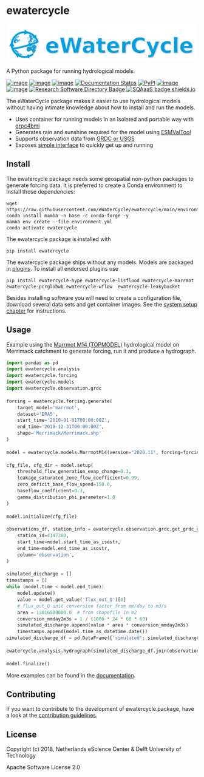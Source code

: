 # ewatercycle

![image](https://github.com/eWaterCycle/ewatercycle/raw/main/docs/examples/logo.png)

A Python package for running hydrological models.

[![image](https://github.com/eWaterCycle/ewatercycle/actions/workflows/ci.yml/badge.svg)](https://github.com/eWaterCycle/ewatercycle/actions/workflows/ci.yml)
[![image](https://sonarcloud.io/api/project_badges/measure?project=eWaterCycle_ewatercycle&metric=alert_status)](https://sonarcloud.io/dashboard?id=eWaterCycle_ewatercycle)
[![image](https://sonarcloud.io/api/project_badges/measure?project=eWaterCycle_ewatercycle&metric=coverage)](https://sonarcloud.io/component_measures?id=eWaterCycle_ewatercycle&metric=coverage)
[![Documentation Status](https://readthedocs.org/projects/ewatercycle/badge/?version=latest)](https://ewatercycle.readthedocs.io/en/latest/?badge=latest)
[![PyPI](https://img.shields.io/pypi/v/ewatercycle)](https://pypi.org/project/ewatercycle/)
[![image](https://img.shields.io/badge/fair--software.eu-%E2%97%8F%20%20%E2%97%8F%20%20%E2%97%8F%20%20%E2%97%8F%20%20%E2%97%8B-yellow)](https://fair-software.eu)
[![image](https://zenodo.org/badge/DOI/10.5281/zenodo.5119389.svg)](https://doi.org/10.5281/zenodo.5119389)
[![Research Software Directory Badge](https://img.shields.io/badge/rsd-ewatercycle-00a3e3.svg)](https://www.research-software.nl/software/ewatercycle)
[![SQAaaS badge shields.io](https://img.shields.io/badge/sqaaas%20software-silver-lightgrey)](https://api.eu.badgr.io/public/assertions/1iy8I58zRvm7P9en2q0Egg "SQAaaS silver badge achieved")

The eWaterCycle package makes it easier to use hydrological models
without having intimate knowledge about how to install and run the
models.

- Uses container for running models in an isolated and portable way
    with [grpc4bmi](https://github.com/eWaterCycle/grpc4bmi)
- Generates rain and sunshine required for the model using
    [ESMValTool](https://www.esmvaltool.org/)
- Supports observation data from [GRDC or
    USGS](https://ewatercycle.readthedocs.io/en/latest/observations.html)
- Exposes [simple
    interface](https://ewatercycle.readthedocs.io/en/latest/examples/ewatercycle_api_notebook.html)
    to quickly get up and running

## Install

The ewatercycle package needs some geospatial non-python packages to
generate forcing data. It is preferred to create a Conda environment to
install those dependencies:

```shell
wget https://raw.githubusercontent.com/eWaterCycle/ewatercycle/main/environment.yml
conda install mamba -n base -c conda-forge -y
mamba env create --file environment.yml
conda activate ewatercycle
```

The ewatercycle package is installed with

```shell
pip install ewatercycle
```

The ewatercycle package ships without any models. Models are packaged in [plugins](https://ewatercycle.readthedocs.io/en/latest/plugins.html). To install all endorsed plugins use

```shell
pip install ewatercycle-hype ewatercycle-lisflood ewatercycle-marrmot ewatercycle-pcrglobwb ewatercycle-wflow  ewatercycle-leakybucket
```

Besides installing software you will need to create a configuration
file, download several data sets and get container images. See the
[system setup
chapter](https://ewatercycle.readthedocs.org/en/latest/system_setup.html)
for instructions.

## Usage

Example using the [Marrmot M14
(TOPMODEL)](https://github.com/wknoben/MARRMoT/blob/master/MARRMoT/Models/Model%20files/m_14_topmodel_7p_2s.m)
hydrological model on Merrimack catchment to generate forcing, run it
and produce a hydrograph.

```python
import pandas as pd
import ewatercycle.analysis
import ewatercycle.forcing
import ewatercycle.models
import ewatercycle.observation.grdc

forcing = ewatercycle.forcing.generate(
    target_model='marrmot',
    dataset='ERA5',
    start_time='2010-01-01T00:00:00Z',
    end_time='2010-12-31T00:00:00Z',
    shape='Merrimack/Merrimack.shp'
)

model = ewatercycle.models.MarrmotM14(version="2020.11", forcing=forcing)

cfg_file, cfg_dir = model.setup(
    threshold_flow_generation_evap_change=0.1,
    leakage_saturated_zone_flow_coefficient=0.99,
    zero_deficit_base_flow_speed=150.0,
    baseflow_coefficient=0.3,
    gamma_distribution_phi_parameter=1.8
)

model.initialize(cfg_file)

observations_df, station_info = ewatercycle.observation.grdc.get_grdc_data(
    station_id=4147380,
    start_time=model.start_time_as_isostr,
    end_time=model.end_time_as_isostr,
    column='observation',
)

simulated_discharge = []
timestamps = []
while (model.time < model.end_time):
    model.update()
    value = model.get_value('flux_out_Q')[0]
    # flux_out_Q unit conversion factor from mm/day to m3/s
    area = 13016500000.0  # from shapefile in m2
    conversion_mmday2m3s = 1 / (1000 * 24 * 60 * 60)
    simulated_discharge.append(value * area * conversion_mmday2m3s)
    timestamps.append(model.time_as_datetime.date())
simulated_discharge_df = pd.DataFrame({'simulated': simulated_discharge}, index=pd.to_datetime(timestamps))

ewatercycle.analysis.hydrograph(simulated_discharge_df.join(observations_df), reference='observation')

model.finalize()
```

More examples can be found in the
[documentation](https://ewatercycle.readthedocs.io).

## Contributing

If you want to contribute to the development of ewatercycle package,
have a look at the [contribution guidelines](CONTRIBUTING.md).

## License

Copyright (c) 2018, Netherlands eScience Center & Delft University of
Technology

Apache Software License 2.0
